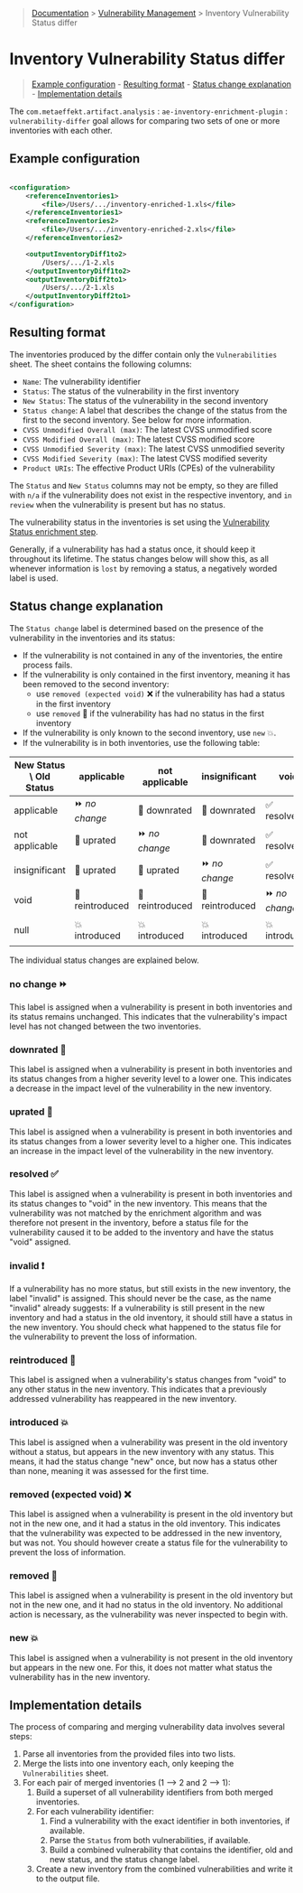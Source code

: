 > [Documentation](../../README.md) >
> [Vulnerability Management](../vulnerability-management.md) >
> Inventory Vulnerability Status differ

# Inventory Vulnerability Status differ

> [Example configuration](#example-configuration) -
> [Resulting format](#resulting-format) -
> [Status change explanation](#status-change-explanation) -
> [Implementation details](#implementation-details)

The `com.metaeffekt.artifact.analysis` : `ae-inventory-enrichment-plugin` : `vulnerability-differ` goal allows for
comparing two sets of one or more inventories with each other.

## Example configuration

```xml

<configuration>
    <referenceInventories1>
        <file>/Users/.../inventory-enriched-1.xls</file>
    </referenceInventories1>
    <referenceInventories2>
        <file>/Users/.../inventory-enriched-2.xls</file>
    </referenceInventories2>

    <outputInventoryDiff1to2>
        /Users/.../1-2.xls
    </outputInventoryDiff1to2>
    <outputInventoryDiff2to1>
        /Users/.../2-1.xls
    </outputInventoryDiff2to1>
</configuration>
```

## Resulting format

The inventories produced by the differ contain only the `Vulnerabilities` sheet. The sheet contains the following
columns:

- `Name`: The vulnerability identifier
- `Status`: The status of the vulnerability in the first inventory
- `New Status`: The status of the vulnerability in the second inventory
- `Status change`: A label that describes the change of the status from the first to the second inventory. See below for
  more information.
- `CVSS Unmodified Overall (max)`: The latest CVSS unmodified score
- `CVSS Modified Overall (max)`: The latest CVSS modified score
- `CVSS Unmodified Severity (max)`: The latest CVSS unmodified severity
- `CVSS Modified Severity (max)`: The latest CVSS modified severity
- `Product URIs`: The effective Product URIs (CPEs) of the vulnerability

The `Status` and `New Status` columns may not be empty, so they are filled with `n/a` if the vulnerability does not
exist in the respective inventory, and `in review` when the vulnerability is present but has no status.

The vulnerability status in the inventories is set using the
[Vulnerability Status enrichment step](https://github.com/org-metaeffekt/metaeffekt-documentation-template/blob/main/doc/inventory-enrichment/enrichment/steps.md#vulnerability-status).

Generally, if a vulnerability has had a status once, it should keep it throughout its lifetime. The status changes below
will show this, as all whenever information is `lost` by removing a status, a negatively worded label is used.

## Status change explanation

The `Status change` label is determined based on the presence of the vulnerability in the inventories and its status:

- If the vulnerability is not contained in any of the inventories, the entire process fails.
- If the vulnerability is only contained in the first inventory, meaning it has been removed to the second inventory:
    - use `removed (expected void)` :x: if the vulnerability has had a status in the first inventory
    - use `removed` :small_blue_diamond: if the vulnerability has had no status in the first inventory
- If the vulnerability is only known to the second inventory, use `new` :boom:.
- If the vulnerability is in both inventories, use the following table:

| New Status \ Old Status | applicable                             | not applicable                         | insignificant                          | void                        | null                                 |
|-------------------------|----------------------------------------|----------------------------------------|----------------------------------------|-----------------------------|--------------------------------------|
| applicable              | :fast_forward: _no change_             | :small_red_triangle_down: downrated    | :small_red_triangle_down: downrated    | :white_check_mark: resolved | :heavy_exclamation_mark: **invalid** |
| not applicable          | :small_red_triangle: uprated           | :fast_forward: _no change_             | :small_red_triangle_down: downrated    | :white_check_mark: resolved | :heavy_exclamation_mark: **invalid** |
| insignificant           | :small_red_triangle: uprated           | :small_red_triangle: uprated           | :fast_forward: _no change_             | :white_check_mark: resolved | :heavy_exclamation_mark: **invalid** |
| void                    | :arrows_counterclockwise: reintroduced | :arrows_counterclockwise: reintroduced | :arrows_counterclockwise: reintroduced | :fast_forward: _no change_  | :heavy_exclamation_mark: **invalid** |
| null                    | :boom: introduced                      | :boom: introduced                      | :boom: introduced                      | :boom: introduced           | :fast_forward: _no change_           |

The individual status changes are explained below.

### no change :fast_forward:

This label is assigned when a vulnerability is present in both inventories and its status remains unchanged. This
indicates that the vulnerability's impact level has not changed between the two inventories.

### downrated :small_red_triangle_down:

This label is assigned when a vulnerability is present in both inventories and its status changes from a higher severity
level to a lower one. This indicates a decrease in the impact level of the vulnerability in the new inventory.

### uprated :small_red_triangle:

This label is assigned when a vulnerability is present in both inventories and its status changes from a lower severity
level to a higher one. This indicates an increase in the impact level of the vulnerability in the new inventory.

### resolved :white_check_mark:

This label is assigned when a vulnerability is present in both inventories and its status changes to "void" in the new
inventory. This means that the vulnerability was not matched by the enrichment algorithm and was therefore not present
in the inventory, before a status file for the vulnerability caused it to be added to the inventory and have the status
"void" assigned.

### invalid :heavy_exclamation_mark:

If a vulnerability has no more status, but still exists in the new inventory, the label "invalid" is assigned. This
should never be the case, as the name "invalid" already suggests: If a vulnerability is still present in the new
inventory and had a status in the old inventory, it should still have a status in the new inventory. You should check
what happened to the status file for the vulnerability to prevent the loss of information.

### reintroduced :arrows_counterclockwise:

This label is assigned when a vulnerability's status changes from "void" to any other status in the new inventory. This
indicates that a previously addressed vulnerability has reappeared in the new inventory.

### introduced :boom:

This label is assigned when a vulnerability was present in the old inventory without a status, but appears in the new
inventory with any status. This means, it had the status change "new" once, but now has a status other than none,
meaning it was assessed for the first time.

### removed (expected void) :x:

This label is assigned when a vulnerability is present in the old inventory but not in the new one, and it had a status
in the old inventory. This indicates that the vulnerability was expected to be addressed in the new inventory, but was
not. You should however create a status file for the vulnerability to prevent the loss of information.

### removed :small_blue_diamond:

This label is assigned when a vulnerability is present in the old inventory but not in the new one, and it had no status
in the old inventory. No additional action is necessary, as the vulnerability was never inspected to begin with.

### new :boom:

This label is assigned when a vulnerability is not present in the old inventory but appears in the new one. For this, it
does not matter what status the vulnerability has in the new inventory.

## Implementation details

The process of comparing and merging vulnerability data involves several steps:

1. Parse all inventories from the provided files into two lists.
2. Merge the lists into one inventory each, only keeping the `Vulnerabilities` sheet.
3. For each pair of merged inventories (1 --> 2 and 2 --> 1):
    1. Build a superset of all vulnerability identifiers from both merged inventories.
    2. For each vulnerability identifier:
        1. Find a vulnerability with the exact identifier in both inventories, if available.
        2. Parse the `Status` from both vulnerabilities, if available.
        3. Build a combined vulnerability that contains the identifier, old and new status, and the status change label.
    3. Create a new inventory from the combined vulnerabilities and write it to the output file.
